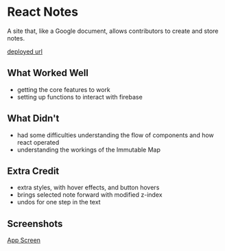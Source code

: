 # React Notes

A site that, like a Google document, allows contributors to create and store notes.

[deployed url](https://sharp-hermann-d49b2f.netlify.app/)

## What Worked Well
- getting the core features to work
- setting up functions to interact with firebase

## What Didn't
- had some difficulties understanding the flow of components and how react operated
- understanding the workings of the Immutable Map

## Extra Credit
- extra styles, with hover effects, and button hovers
- brings selected note forward with modified z-index
- undos for one step in the text

## Screenshots
[App Screen](./screenshots/app.png)